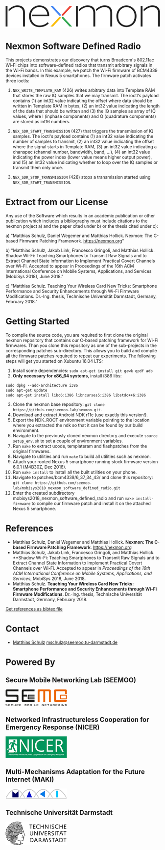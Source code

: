 ![NexMon logo](https://github.com/seemoo-lab/nexmon/raw/master/gfx/nexmon.png)

# Nexmon Software Defined Radio

This projects demonstrates our discovery that turns Broadcom's 802.11ac Wi-Fi chips into
software-defined radios that transmit arbitrary signals in the Wi-Fi bands. In this example,
we patch the Wi-Fi firmware of BCM4339 devices installed in Nexus 5 smartphones. The firmware
patch activates three ioctls:

1. `NEX_WRITE_TEMPLATE_RAM` (426) writes arbitrary data into Template RAM that stores the raw
   IQ samples that we may transmit. The ioctl's payload contains (1) an int32 value indicating
   the offset where data should be written in Template RAM in bytes, (2) an int32 value 
   indicating the length of the data that should be written and (3) the IQ samples as array of
   IQ values, where I (inphase components) and Q (quadrature components) are stored as int16 
   numbers.

2. `NEX_SDR_START_TRANSMISSION` (427) that triggers the transmission of IQ samples. The ioctl's
    payload contains (1) an int32 value indicating the number of samples to transmit, (2) an 
    int32 value indicating the offset where the signal starts in Template RAM, (3) an int32 
    value indicating a chanspec (channel number, bandwidth, band, ...), (4) an int32 value
    indicating the power index (lower value means higher output power), and (5) an int32
    value indicating whether to loop over the IQ samples or transmit them only once.

3. `NEX_SDR_STOP_TRANSMISSION` (428) stops a transmission started using 
   `NEX_SDR_START_TRANSMISSION`.

# Extract from our License

Any use of the Software which results in an academic publication or
other publication which includes a bibliography must include
citations to the nexmon project a) and the paper cited under b) or 
the thesis cited under c):

   a) "Matthias Schulz, Daniel Wegemer and Matthias Hollick. Nexmon:
       The C-based Firmware Patching Framework. https://nexmon.org"

   b) "Matthias Schulz, Jakob Link, Francesco Gringoli, and Matthias 
       Hollick. Shadow Wi-Fi: Teaching Smartphones to Transmit Raw 
       Signals and to Extract Channel State Information to Implement 
       Practical Covert Channels over Wi-Fi. Accepted to appear in 
       Proceedings of the 16th ACM International Conference on Mobile 
       Systems, Applications, and Services (MobiSys 2018), June 2018."

   c) "Matthias Schulz. Teaching Your Wireless Card New Tricks: 
       Smartphone Performance and Security Enhancements through Wi-Fi
       Firmware Modifications. Dr.-Ing. thesis, Technische Universität
       Darmstadt, Germany, February 2018."

# Getting Started

To compile the source code, you are required to first clone the original nexmon repository 
that contains our C-based patching framework for Wi-Fi firmwares. Than you clone this 
repository as one of the sub-projects in the corresponding patches sub-directory. This 
allows you to build and compile all the firmware patches required to repeat our experiments.
The following steps will get you started on Xubuntu 16.04 LTS:

1. Install some dependencies: `sudo apt-get install git gawk qpdf adb`
2. **Only necessary for x86_64 systems**, install i386 libs: 

  ```
  sudo dpkg --add-architecture i386
  sudo apt-get update
  sudo apt-get install libc6:i386 libncurses5:i386 libstdc++6:i386
  ```
3. Clone the nexmon base repository: `git clone https://github.com/seemoo-lab/nexmon.git`.
4. Download and extract Android NDK r11c (use exactly this version!).
5. Export the NDK_ROOT environment variable pointing to the location where you extracted the 
   ndk so that it can be found by our build environment.
6. Navigate to the previously cloned nexmon directory and execute `source setup_env.sh` to set 
   a couple of environment variables.
7. Run `make` to extract ucode, templateram and flashpatches from the original firmwares.
8. Navigate to utilities and run `make` to build all utilities such as nexmon.
9. Attach your rooted Nexus 5 smartphone running stock firmware version 6.0.1 (M4B30Z, Dec 2016).
10. Run `make install` to install all the built utilities on your phone.
11. Navigate to patches/bcm4339/6_37_34_43/ and clone this repository: 
    `git clone https://github.com/seemoo-lab/mobisys2018_nexmon_software_defined_radio.git`
12. Enter the created subdirectory mobisys2018_nexmon_software_defined_radio and run 
    `make install-firmware` to compile our firmware patch and install it on the attached Nexus 5 
    smartphone.

# References

* Matthias Schulz, Daniel Wegemer and Matthias Hollick. **Nexmon: The C-based Firmware Patching 
  Framework**. https://nexmon.org
* Matthias Schulz, Jakob Link, Francesco Gringoli, and Matthias Hollick. **Shadow Wi-Fi: Teaching 
  Smartphones to Transmit Raw Signals and to Extract Channel State Information to Implement 
  Practical Covert Channels over Wi-Fi. Accepted to appear in *Proceedings of the 16th ACM 
  International Conference on Mobile Systems, Applications, and Services*, MobiSys 2018, June 2018.
* Matthias Schulz. **Teaching Your Wireless Card New Tricks: Smartphone Performance and Security 
  Enhancements through Wi-Fi Firmware Modifications**. Dr.-Ing. thesis, Technische Universität
  Darmstadt, Germany, February 2018.

[Get references as bibtex file](https://nexmon.org/bib)

# Contact

* [Matthias Schulz](https://seemoo.tu-darmstadt.de/mschulz) <mschulz@seemoo.tu-darmstadt.de>

# Powered By

## Secure Mobile Networking Lab (SEEMOO)
<a href="https://www.seemoo.tu-darmstadt.de">![SEEMOO logo](https://github.com/seemoo-lab/nexmon/raw/master/gfx/seemoo.png)</a>
## Networked Infrastructureless Cooperation for Emergency Response (NICER)
<a href="https://www.nicer.tu-darmstadt.de">![NICER logo](https://github.com/seemoo-lab/nexmon/raw/master/gfx/nicer.png)</a>
## Multi-Mechanisms Adaptation for the Future Internet (MAKI)
<a href="http://www.maki.tu-darmstadt.de/">![MAKI logo](https://github.com/seemoo-lab/nexmon/raw/master/gfx/maki.png)</a>
## Technische Universität Darmstadt
<a href="https://www.tu-darmstadt.de/index.en.jsp">![TU Darmstadt logo](https://github.com/seemoo-lab/nexmon/raw/master/gfx/tudarmstadt.png)</a>
